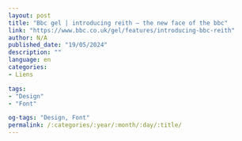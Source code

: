 ```yaml
---
layout: post
title: "Bbc gel | introducing reith – the new face of the bbc"
link: "https://www.bbc.co.uk/gel/features/introducing-bbc-reith"
author: N/A
published_date: "19/05/2024"
description: ""
language: en
categories:
- Liens

tags:
- "Design"
- "Font"

og-tags: "Design, Font"
permalink: /:categories/:year/:month/:day/:title/
---
```

